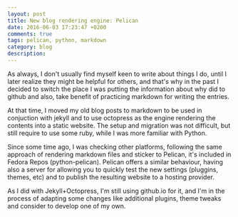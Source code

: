 ```yaml
---
layout: post
title: New blog rendering engine: Pelican
date: 2016-06-03 17:23:47 +0200
comments: true
tags: pelican, python, markdown
category: blog
description:
---
```


As always, I don't usually find myself keen to write about things I do, until I later realize they might be helpful for others, and that's why in the past I decided to switch the place I was putting the information about why did to github and also, take benefit of practicing markdown for writing the entries.

At that time, I moved my old blog posts to markdown to be used in conjuction with jekyll and to use octopress as the engine rendering the contents into a static website. The setup and migration was not difficult, but still require to use some ruby, while I was more familiar with Python.

Since some time ago, I was checking other platforms, following the same approach of rendering markdown files and sticker to Pelican, it's included in Fedora Repos (python-pelican). Pelican offers a similar behaviour, having also a server for allowing you to quickly test the new settings (pluggins, themes, etc) and to publish the resulting website to a hosting provider.

As I did with Jekyll+Octopress, I'm still using github.io for it, and I'm in the process of adapting some changes like additional plugins, theme tweaks and consider to develop one of my own.
